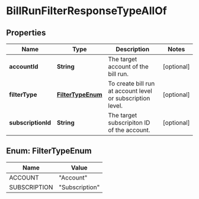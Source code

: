 

# BillRunFilterResponseTypeAllOf


## Properties

| Name | Type | Description | Notes |
|------------ | ------------- | ------------- | -------------|
|**accountId** | **String** | The target account of the bill run.  |  [optional] |
|**filterType** | [**FilterTypeEnum**](#FilterTypeEnum) | To create bill run at account level or subscription level.  |  [optional] |
|**subscriptionId** | **String** | The target subscripiton ID of the account.   |  [optional] |



## Enum: FilterTypeEnum

| Name | Value |
|---- | -----|
| ACCOUNT | &quot;Account&quot; |
| SUBSCRIPTION | &quot;Subscription&quot; |



